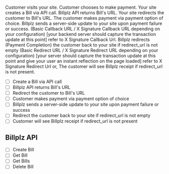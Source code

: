 Customer visits your site.
Customer chooses to make payment.
Your site creates a Bill via API call.
Billplz API returns Bill's URL.
Your site redirects the customer to Bill's URL.
The customer makes payment via payment option of choice.
Billplz sends a server-side update to your site upon payment failure or success. (Basic Callback URL / X Signature Callback URL depending on your configuration) [your backend server should capture the transaction update at this point] refer to X Signature Callback Url.
Billplz redirects (Payment Completion) the customer back to your site if redirect_url is not empty (Basic Redirect URL / X Signature Redirect URL depending on your configuration) [your server should capture the transaction update at this point and give your user an instant reflection on the page loaded] refer to X Signature Redirect Url or, The customer will see Billplz receipt if redirect_url is not present.

- [ ] Create a Bill via API call
- [ ] Billplz API returns Bill's URL
- [ ] Redirect the customer to Bill's URL
- [ ] Customer makes payment via payment option of choice
- [ ] Billplz sends a server-side update to your site upon payment failure or success
- [ ] Redirect the customer back to your site if redirect_url is not empty
- [ ] Customer will see Billplz receipt if redirect_url is not present

## Billplz API

- [ ] Create Bill
- [ ] Get Bill
- [ ] Get Bills
- [ ] Delete Bill
